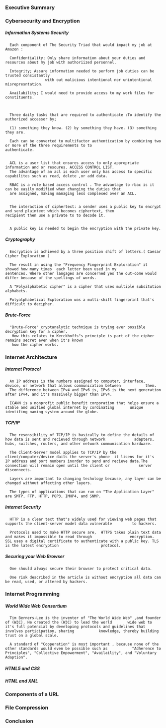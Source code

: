 ### Executive Summary 



### Cybersecurity and Encryption

##### Information Systems Security


      Each component of The Security Triad that would impact my job at Amazon :
      
      Confidentiality; Only share information about your duties and resources about my job with authoriized personnel.
      
      Integrity; Assure information needed to perform job duties can be trusted consistantly 
                      with out malicious intentional nor unintentional misrepresntation.
                      
      Availability; I would need to provide access to my work files for constituents.
      
      
        
      Three daily tasks that are required to authenticate :To identify the authorized accessor by; 
      
      (1) something they know. (2) by something they have. (3) something they are.
      
      Each can be converted to multifactor authentication by combining two or more of the three requirements to to                             authenticate.
      
      
      ACL is a user list that ensures access to only appropriate information and or resoures. ACCESS CONTROL LIST.
      The advantage of an acl is each user only has access to specific capabilites such as read, delete ,or add data.
      
      RBAC is a role based access control . The advantage to rbac is it can be easily modified when changing the duties that 
      are assigned, making managing less complexed over an ACL.
      
      
      The interaction of ciphertext: a sender uses a public key to encrypt and send plaintext which becomes ciphertext, then                   recipient then use a private to to decode it.
      
      
      A public key is needed to begin the encryption with the private key.
                                            
      
     
##### Cryptography

      
      Encryption is achieved by a three position shift of letters.( Caesar Cipher Exploration ) 
      
      The result in using the "Frequency Fingerprint Exploration" it showed how many times  each letter been used in my                       sentences. Where other langages are concerned yes the out-come would differ because of the spellings of words.
      
      A "Polyalphabetic cipher" is a cipher that uses multiple subsitution alphabets.
      
      Polyalphabetical Exploration was a multi-shift fingerprint that's difficult to decipher.
      


##### Brute-Force


      "Brute-Force" cryptanalytic technique is trying ever possible decryption key for a cipher.
       How this relates to Kerckhoffs"s principle is part of the cipher remains secret even when it's known
       how the cipher works.
       
       

### Internet Architecture


##### Internet Protocol


      An IP address is the numbers assigned to computer, interface, device, or network that allows communication between           them.
      The difference between IPv4 and IPv6 is, IPv6 is the next generation after IPv4, and it's massively bigger than IPv4.
      
      ICANN is a nonprofit public benefit corporation that helps ensure a stable and unified global internet by cordinating       unique identifing naming system around the globe.
      


##### TCP/IP


      The resonsibility of TCP/IP is basically to define the details of how data is sent and recieved through network             adapters, hubs, switches, routers, and other network communication hardware.
      
      The Client-Server model applies to TCP/IP by the client/computer/device dails the server's phone  it lisens for it's         IP address and port numbers inorder to send and recieve data.The connection will remain open until the client or             server disconnects.
      
      Layers are important to changing techology because, any layer can be changed without affecting other layers.
      
      The types of applications that can run on "The Application Layer" are SMTP, FTP, HTTP, POP3, IMHP4, and SNMP.
      
      
      
##### Internet Security


      HTTP is a clear text that"s widely used for viewing web pages that supports the client-server model data vulnerable         to hackers.
       
      Protocols used to make HTTP secure are,  HTTPS takes plain text data and makes it impossible to read through                 encryption. SSL uses a digital certificate to authenticate with a public key. TLS is the latest encryption                   protocol.
       


##### Securing your Web Browser


      One should always secure their browser to protect critical data.
      
      One risk described in the article is without encryption all data can be read, used, or altered by hackers.
      
      
      
### Internet Programming


##### World Wide Web Consortium 


      Tim Berners-Lee is the inventer of "The World Wide Web" ,and founder of (W3C). He created the (W3C) to lead the world       wide web to       it's full potencial by developing protocols and guidelines that involves participation, sharing           knowledge, thereby building trust on a global scale.
    
      A standard of "Cooperation" is most important , because none of the other standards would even be possible such as           "Adherence to Principles", "Collective Empowerment", "Availaility", and "Voluntary Adaption".
    


##### HTML5 and CSS



##### HTML and XML


      
### Components of a URL



### File Compression



### Conclusion

